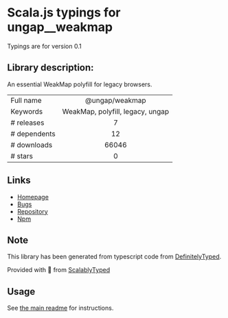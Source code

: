 
# Scala.js typings for ungap__weakmap

Typings are for version 0.1

## Library description:
An essential WeakMap polyfill for legacy browsers.

|                    |                 |
| ------------------ | :-------------: |
| Full name          | @ungap/weakmap |
| Keywords           | WeakMap, polyfill, legacy, ungap |
| # releases         | 7 |
| # dependents       | 12 |
| # downloads        | 66046 |
| # stars            | 0 |

## Links
- [Homepage](https://github.com/ungap/weakmap#readme)
- [Bugs](https://github.com/ungap/weakmap/issues)
- [Repository](https://github.com/ungap/weakmap)
- [Npm](https://www.npmjs.com/package/%40ungap%2Fweakmap)
    


## Note
This library has been generated from typescript code from [DefinitelyTyped](https://definitelytyped.org).

Provided with :purple_heart: from [ScalablyTyped](https://github.com/oyvindberg/ScalablyTyped)

## Usage
See [the main readme](../../readme.md) for instructions.


